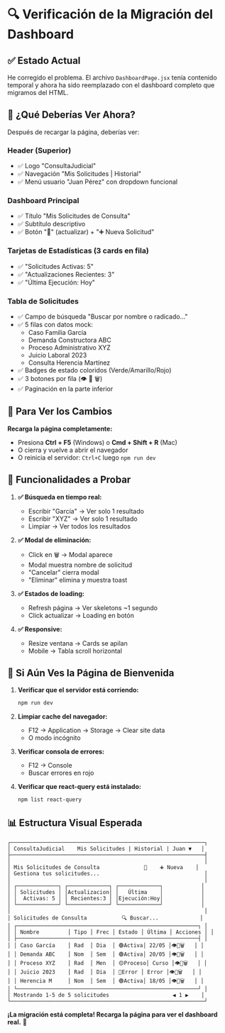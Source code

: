 # 🔍 Verificación de la Migración del Dashboard

## ✅ Estado Actual

He corregido el problema. El archivo `DashboardPage.jsx` tenía contenido temporal y ahora ha sido reemplazado con el dashboard completo que migramos del HTML.

## 🎯 ¿Qué Deberías Ver Ahora?

Después de recargar la página, deberías ver:

### **Header (Superior)**
- ✅ Logo "ConsultaJudicial" 
- ✅ Navegación "Mis Solicitudes | Historial"
- ✅ Menú usuario "Juan Pérez" con dropdown funcional

### **Dashboard Principal**
- ✅ Título "Mis Solicitudes de Consulta"
- ✅ Subtítulo descriptivo
- ✅ Botón "🔄" (actualizar) + "➕ Nueva Solicitud"

### **Tarjetas de Estadísticas** (3 cards en fila)
- ✅ "Solicitudes Activas: 5"
- ✅ "Actualizaciones Recientes: 3" 
- ✅ "Última Ejecución: Hoy"

### **Tabla de Solicitudes**
- ✅ Campo de búsqueda "Buscar por nombre o radicado..."
- ✅ 5 filas con datos mock:
  - Caso Familia García
  - Demanda Constructora ABC  
  - Proceso Administrativo XYZ
  - Juicio Laboral 2023
  - Consulta Herencia Martínez
- ✅ Badges de estado coloridos (Verde/Amarillo/Rojo)
- ✅ 3 botones por fila (👁️ 📝 🗑️)
- ✅ Paginación en la parte inferior

## 🔧 Para Ver los Cambios

**Recarga la página completamente:**
- Presiona **Ctrl + F5** (Windows) o **Cmd + Shift + R** (Mac)
- O cierra y vuelve a abrir el navegador
- O reinicia el servidor: `Ctrl+C` luego `npm run dev`

## 🧪 Funcionalidades a Probar

1. **✅ Búsqueda en tiempo real:**
   - Escribir "García" → Ver solo 1 resultado
   - Escribir "XYZ" → Ver solo 1 resultado
   - Limpiar → Ver todos los resultados

2. **✅ Modal de eliminación:**
   - Click en 🗑️ → Modal aparece
   - Modal muestra nombre de solicitud
   - "Cancelar" cierra modal
   - "Eliminar" elimina y muestra toast

3. **✅ Estados de loading:**
   - Refresh página → Ver skeletons ~1 segundo
   - Click actualizar → Loading en botón

4. **✅ Responsive:**
   - Resize ventana → Cards se apilan
   - Mobile → Tabla scroll horizontal

## 🐛 Si Aún Ves la Página de Bienvenida

1. **Verificar que el servidor está corriendo:**
   ```bash
   npm run dev
   ```

2. **Limpiar cache del navegador:**
   - F12 → Application → Storage → Clear site data
   - O modo incógnito

3. **Verificar consola de errores:**
   - F12 → Console
   - Buscar errores en rojo

4. **Verificar que react-query está instalado:**
   ```bash
   npm list react-query
   ```

## 📊 Estructura Visual Esperada

```
┌─────────────────────────────────────────────────────────────┐
│ ConsultaJudicial    Mis Solicitudes | Historial | Juan ▼   │
├─────────────────────────────────────────────────────────────┤
│                                                             │
│ Mis Solicitudes de Consulta              🔄    ➕ Nueva    │
│ Gestiona tus solicitudes...                                 │
│                                                             │
│ ┌─────────────┐ ┌─────────────┐ ┌─────────────┐            │
│ │ Solicitudes │ │Actualizacion│ │   Última    │            │
│ │  Activas: 5 │ │ Recientes:3 │ │Ejecución:Hoy│            │
│ └─────────────┘ └─────────────┘ └─────────────┘            │
│                                                             │
│ Solicitudes de Consulta           🔍 Buscar...             │
│ ┌─────────────────────────────────────────────────────────┐ │
│ │ Nombre         │ Tipo │ Frec │ Estado │ Última │ Acciones │ │
│ ├─────────────────────────────────────────────────────────┤ │
│ │ Caso García    │ Rad  │ Dia  │ 🟢Activa│ 22/05 │👁️📝🗑️   │ │
│ │ Demanda ABC    │ Nom  │ Sem  │ 🟢Activa│ 20/05 │👁️📝🗑️   │ │
│ │ Proceso XYZ    │ Rad  │ Men  │ 🟡Proceso│ Curso │👁️📝🗑️   │ │
│ │ Juicio 2023    │ Rad  │ Dia  │ 🔴Error │ Error │👁️📝🗑️   │ │
│ │ Herencia M     │ Nom  │ Sem  │ 🟢Activa│ 18/05 │👁️📝🗑️   │ │
│ └─────────────────────────────────────────────────────────┘ │
│ Mostrando 1-5 de 5 solicitudes                    ◀ 1 ▶    │
└─────────────────────────────────────────────────────────────┘
```

**¡La migración está completa! Recarga la página para ver el dashboard real.** 🎉
